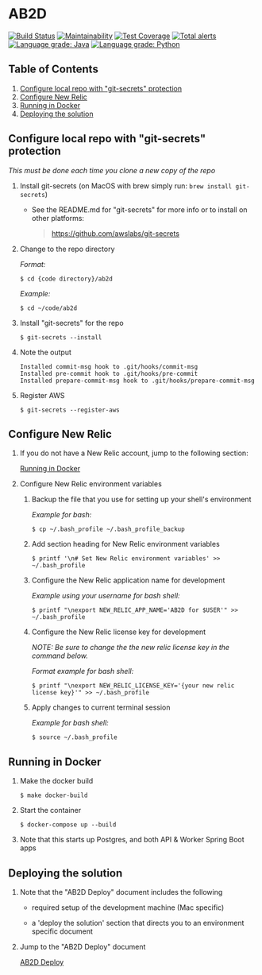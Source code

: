 # AB2D

[![Build Status](https://travis-ci.org/CMSgov/ab2d.svg?branch=master)](https://travis-ci.org/CMSgov/ab2d)
[![Maintainability](https://api.codeclimate.com/v1/badges/322dab715b4324c33fee/maintainability)](https://codeclimate.com/github/CMSgov/ab2d/maintainability)
[![Test Coverage](https://api.codeclimate.com/v1/badges/322dab715b4324c33fee/test_coverage)](https://codeclimate.com/github/CMSgov/ab2d/test_coverage)
[![Total alerts](https://img.shields.io/lgtm/alerts/g/CMSgov/ab2d.svg?logo=lgtm&logoWidth=18)](https://lgtm.com/projects/g/CMSgov/ab2d/alerts/)
[![Language grade: Java](https://img.shields.io/lgtm/grade/java/g/CMSgov/ab2d.svg?logo=lgtm&logoWidth=18)](https://lgtm.com/projects/g/CMSgov/ab2d/context:java)
[![Language grade: Python](https://img.shields.io/lgtm/grade/python/g/CMSgov/ab2d.svg?logo=lgtm&logoWidth=18)](https://lgtm.com/projects/g/CMSgov/ab2d/context:python)

## Table of Contents

1. [Configure local repo with "git-secrets" protection](#configure-local-repo-with-git-secrets-protection)
1. [Configure New Relic](#configure-new-relic)
1. [Running in Docker](#running-in-docker)
1. [Deploying the solution](#deploying-the-solution)

## Configure local repo with "git-secrets" protection

*This must be done each time you clone a new copy of the repo*

1. Install git-secrets (on MacOS with brew simply run: `brew install git-secrets`)
    - See the README.md for "git-secrets" for more info or to install on other platforms:

       > https://github.com/awslabs/git-secrets


1. Change to the repo directory

   *Format:*
   
   ```ShellSession
   $ cd {code directory}/ab2d
   ```

   *Example:*
   
   ```ShellSession
   $ cd ~/code/ab2d
   ```

1. Install "git-secrets" for the repo

   ```ShellSession
   $ git-secrets --install
   ```

1. Note the output

   ```
   Installed commit-msg hook to .git/hooks/commit-msg
   Installed pre-commit hook to .git/hooks/pre-commit
   Installed prepare-commit-msg hook to .git/hooks/prepare-commit-msg
   ```

1. Register AWS

   ```ShellSession
   $ git-secrets --register-aws
   ```

## Configure New Relic

1. If you do not have a New Relic account, jump to the following section:

   [Running in Docker](#running-in-docker)

1. Configure New Relic environment variables

   1. Backup the file that you use for setting up your shell's environment

      *Example for bash:*

      ```ShellSession
      $ cp ~/.bash_profile ~/.bash_profile_backup
      ```

   1. Add section heading for New Relic environment variables

      ```ShellSession
      $ printf '\n# Set New Relic environment variables' >> ~/.bash_profile
      ```

   1. Configure the New Relic application name for development

      *Example using your username for bash shell:*

      ```ShellSession
      $ printf "\nexport NEW_RELIC_APP_NAME='AB2D for $USER'" >> ~/.bash_profile
      ```

   1. Configure the New Relic license key for development

      *NOTE: Be sure to change the the new relic license key in the command below.*

      *Format example for bash shell:*

      ```ShellSession
      $ printf "\nexport NEW_RELIC_LICENSE_KEY='{your new relic license key}'" >> ~/.bash_profile
      ```

   1. Apply changes to current terminal session

      *Example for bash shell:*

      ```ShellSession
      $ source ~/.bash_profile
      ```

## Running in Docker

1. Make the docker build

   ```ShellSession
   $ make docker-build
   ```

1. Start the container

   ```ShellSession
   $ docker-compose up --build
   ```

1. Note that this starts up Postgres, and both API & Worker Spring Boot apps

## Deploying the solution

1. Note that the "AB2D Deploy" document includes the following

   - required setup of the development machine (Mac specific)

   - a 'deploy the solution' section that directs you to an environment specific document

1. Jump to the "AB2D Deploy" document

   [AB2D Deploy](Deploy/README.md)
